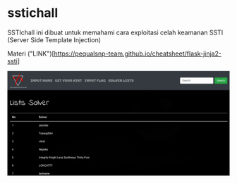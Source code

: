 # sstichall
SSTIchall ini dibuat untuk memahami cara exploitasi celah keamanan SSTI (Server Side Template Injection)

Materi ("LINK")[https://pequalsnp-team.github.io/cheatsheet/flask-jinja2-ssti]

<div align="center>
	<img src="https://raw.githubusercontent.com/zetc0de/sstichall/master/ss/landing.png">
	<img src="https://raw.githubusercontent.com/zetc0de/sstichall/master/ss/solver.png">
</div>
